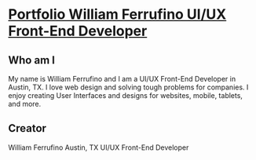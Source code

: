 # [Portfolio William Ferrufino UI/UX Front-End Developer](https://wferrufino-ui.github.io/) 

## Who am I
My name is William Ferrufino and I am a UI/UX Front-End Developer in Austin, TX. I love web design and solving tough problems for companies. I enjoy creating User Interfaces and designs for websites, mobile, tablets, and more.



## Creator

William Ferrufino
Austin, TX
UI/UX Front-End Developer
